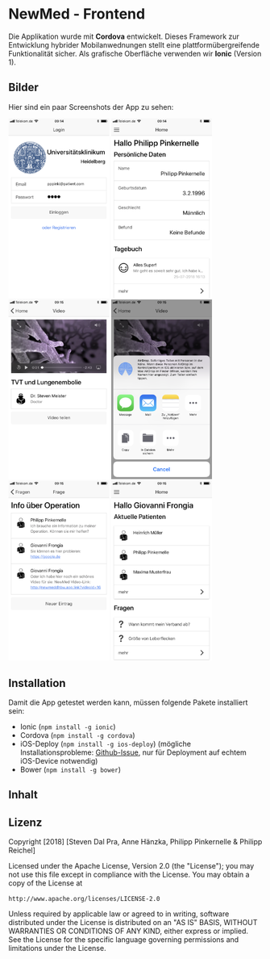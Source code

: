 # NewMed - Frontend

Die Applikation wurde mit **Cordova** entwickelt. Dieses Framework zur Entwicklung hybrider Mobilanwednungen stellt eine plattformübergreifende Funktionalität sicher. Als grafische Oberfläche verwenden wir **Ionic** (Version 1).

## Bilder
Hier sind ein paar Screenshots der App zu sehen:

<img src="Screenshots/IMG_0006.PNG" alt="drawing" width="200px"/>
<img src="Screenshots/IMG_0007.PNG" alt="drawing" width="200px"/>
<img src="Screenshots/IMG_0008.PNG" alt="drawing" width="200px"/>
<img src="Screenshots/IMG_0009.PNG" alt="drawing" width="200px"/>
<img src="Screenshots/IMG_0010.PNG" alt="drawing" width="200px"/>
<img src="Screenshots/IMG_0011.PNG" alt="drawing" width="200px"/>


## Installation 

Damit die App getestet werden kann, müssen folgende Pakete installiert sein:
-   Ionic (`npm install -g ionic`)
-   Cordova (`npm install -g cordova`)
-   iOS-Deploy (`npm install -g ios-deploy`) (mögliche Installationsprobleme: <a href="https://github.com/ios-control/ios-deploy/issues/346">Github-Issue</a>, nur für Deployment auf echtem iOS-Device notwendig)
-    Bower (`npm install -g bower`)






## Inhalt

## Lizenz

Copyright [2018] [Steven Dal Pra, Anne Hänzka, Philipp Pinkernelle & Philipp Reichel]

Licensed under the Apache License, Version 2.0 (the "License");
you may not use this file except in compliance with the License.
You may obtain a copy of the License at

    http://www.apache.org/licenses/LICENSE-2.0

Unless required by applicable law or agreed to in writing, software
distributed under the License is distributed on an "AS IS" BASIS,
WITHOUT WARRANTIES OR CONDITIONS OF ANY KIND, either express or implied.
See the License for the specific language governing permissions and
limitations under the License.